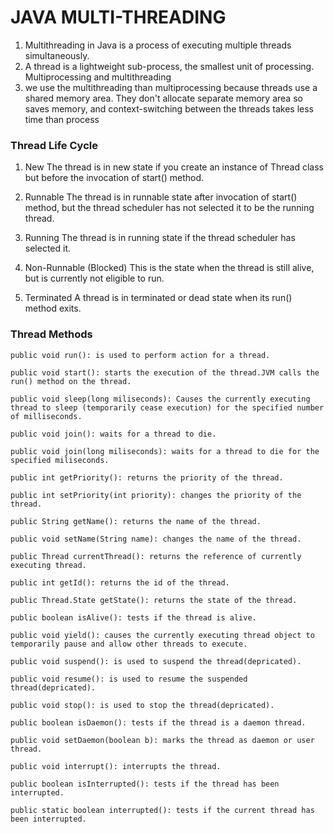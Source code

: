 #  **JAVA MULTI-THREADING**

1. Multithreading in Java is a process of executing multiple threads simultaneously.
2. A thread is a lightweight sub-process, the smallest unit of processing. Multiprocessing and multithreading
3. we use the multithreading than multiprocessing because threads use a shared memory area. They don't allocate separate memory area so saves memory, and context-switching between the threads takes less time than process

### **Thread Life Cycle**

1) New
   The thread is in new state if you create an instance of Thread class but before the invocation of start() method.

2) Runnable
   The thread is in runnable state after invocation of start() method, but the thread scheduler has not selected it to be the running thread.

3) Running
   The thread is in running state if the thread scheduler has selected it.

4) Non-Runnable (Blocked)
   This is the state when the thread is still alive, but is currently not eligible to run.

5) Terminated
   A thread is in terminated or dead state when its run()
   method exits.
   
### **Thread Methods**

`public void run(): is used to perform action for a thread.`

`public void start(): starts the execution of the thread.JVM calls the run() method on the thread.`

`public void sleep(long miliseconds): Causes the currently executing thread to sleep (temporarily cease execution) for the specified number of milliseconds.`

`public void join(): waits for a thread to die.`

`public void join(long miliseconds): waits for a thread to die for the specified miliseconds.`

`public int getPriority(): returns the priority of the thread.`

`public int setPriority(int priority): changes the priority of the thread.`

`public String getName(): returns the name of the thread.`

`public void setName(String name): changes the name of the thread.`

`public Thread currentThread(): returns the reference of currently executing thread.`

`public int getId(): returns the id of the thread.`

`public Thread.State getState(): returns the state of the thread.`

`public boolean isAlive(): tests if the thread is alive.`

`public void yield(): causes the currently executing thread object to temporarily pause and allow other threads to execute.`

`public void suspend(): is used to suspend the thread(depricated).`

`public void resume(): is used to resume the suspended thread(depricated).`

`public void stop(): is used to stop the thread(depricated).`

`public boolean isDaemon(): tests if the thread is a daemon thread.`

`public void setDaemon(boolean b): marks the thread as daemon or user thread.`

`public void interrupt(): interrupts the thread.`

`public boolean isInterrupted(): tests if the thread has been interrupted.`

`public static boolean interrupted(): tests if the current thread has been interrupted.`